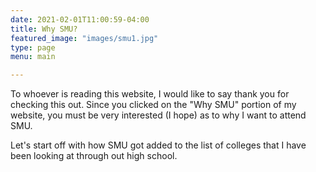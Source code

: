 ```yaml
---
date: 2021-02-01T11:00:59-04:00
title: Why SMU?
featured_image: "images/smu1.jpg"
type: page
menu: main

---
```


  To whoever is reading this website, I would like to say thank you for checking this out. Since you clicked on the "Why SMU" portion of my website, you must be very interested (I hope) as to why I want to attend SMU. 


Let's start off with how SMU got added to the list of colleges that I have been looking at through out high school.
